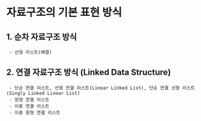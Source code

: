 # 자료구조의 기본 표현 방식

## 1. 순차 자료구조 방식
     - 선형 리스트(배열)
## 2. 연결 자료구조 방식 (Linked Data Structure)
     - 단순 연결 리스트, 선형 연결 리스트(Linear Linked List), 단순 연결 선형 리스트(Singly Linked Linear List)
     - 원형 연결 리스트
     - 이중 연결 리스트
     - 이중 원형 연결 리스트
